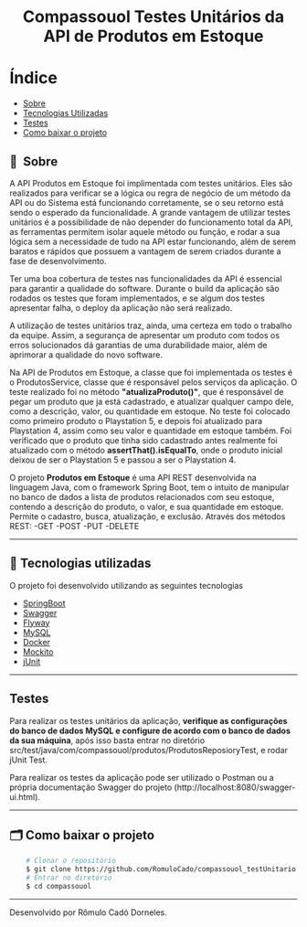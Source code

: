 <h1 align="center"> Compassouol Testes Unitários da API de Produtos em Estoque<h1>

# Índice

- [Sobre](#-sobre)
- [Tecnologias Utilizadas](#-tecnologias-utilizadas)
- [Testes](#testes)
- [Como baixar o projeto](#-como-baixar-o-projeto)

## 🔖&nbsp; Sobre
A API Produtos em Estoque foi implimentada com testes unitários. Eles são realizados para verificar se a lógica ou regra de negócio de um método da API ou do Sistema está funcionando corretamente, se o seu retorno está sendo o esperado da funcionalidade. A grande vantagem de utilizar testes unitários é a possibilidade de não depender do funcionamento total da API, as ferramentas permitem isolar aquele método ou função, e rodar a sua lógica sem a necessidade de tudo na API estar funcionando, além de serem baratos e rápidos que possuem a vantagem de serem criados durante a fase de desenvolvimento.

Ter uma boa cobertura de testes nas funcionalidades da API é essencial para garantir a qualidade do software. Durante o build da aplicação são rodados os testes que foram implementados, e se algum dos testes apresentar falha, o deploy da aplicação não será realizado.

A utilização de testes unitários traz, ainda, uma certeza em todo o trabalho da equipe. Assim, a segurança de apresentar um produto com todos os erros solucionados dá garantias de uma durabilidade maior, além de aprimorar a qualidade do novo software. 

Na API de Produtos em Estoque, a classe que foi implementada os testes é o ProdutosService, classe que é responsável pelos serviços da aplicação. O teste realizado foi no método **"atualizaProduto()"**, que é responsável de pegar um produto que ja está cadastrado, e atualizar qualquer campo dele, como a descrição, valor, ou quantidade em estoque. No teste foi colocado como primeiro produto o Playstation 5, e depois foi atualizado para Playstation 4, assim como seu valor e quantidade em estoque também. Foi verificado que o produto que tinha sido cadastrado antes realmente foi atualizado com o método **assertThat().isEqualTo**, onde o produto inicial deixou de ser o Playstation 5 e passou a ser o Playstation 4.

O projeto **Produtos em Estoque** é uma API REST desenvolvida na linguagem Java, com o framework Spring Boot, tem o intuito de manipular no banco de dados a lista de produtos 
relacionados com seu estoque, contendo a descrição do produto, o valor, e sua quantidade em estoque. Permite o cadastro, busca, atualização, e exclusão.
Através dos métodos REST:
-GET
-POST
-PUT
-DELETE

---

## 🚀 Tecnologias utilizadas

O projeto foi desenvolvido utilizando as seguintes tecnologias

- [SpringBoot](https://spring.io/projects/spring-boot)
- [Swagger](http://springfox.github.io/springfox/)
- [Flyway](https://flywaydb.org/documentation/usage/api/#download)
- [MySQL](https://www.mysql.com)
- [Docker](https://www.docker.com/get-started)
- [Mockito](https://site.mockito.org)
- [jUnit](https://junit.org/junit5/)

---

## Testes

Para realizar os testes unitários da aplicação, **verifique as configurações do banco de dados MySQL e configure de acordo com o banco de dados da sua máquina**, após isso basta entrar no diretório src/test/java/com/compassouol/produtos/ProdutosReposioryTest, e rodar jUnit Test.

Para realizar os testes da aplicação pode ser utilizado o Postman ou a própria documentação Swagger do projeto (http://localhost:8080/swagger-ui.html).

---

## 🗂 Como baixar o projeto

```bash
    # Clonar o repositório
    $ git clone https://github.com/RomuloCado/compassouol_testUnitario
    # Entrar no diretório
    $ cd compassouol
```

---

Desenvolvido por Rômulo Cadó Dorneles.

